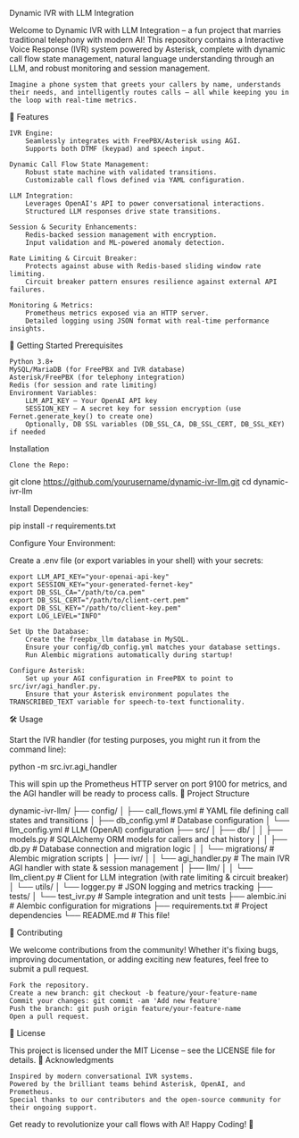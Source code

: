 Dynamic IVR with LLM Integration

Welcome to Dynamic IVR with LLM Integration – a fun project that marries traditional telephony with modern AI! This repository contains a Interactive Voice Response (IVR) system powered by Asterisk, complete with dynamic call flow state management, natural language understanding through an LLM, and robust monitoring and session management.

    Imagine a phone system that greets your callers by name, understands their needs, and intelligently routes calls – all while keeping you in the loop with real-time metrics.

🚀 Features

    IVR Engine:
        Seamlessly integrates with FreePBX/Asterisk using AGI.
        Supports both DTMF (keypad) and speech input.

    Dynamic Call Flow State Management:
        Robust state machine with validated transitions.
        Customizable call flows defined via YAML configuration.

    LLM Integration:
        Leverages OpenAI's API to power conversational interactions.
        Structured LLM responses drive state transitions.

    Session & Security Enhancements:
        Redis-backed session management with encryption.
        Input validation and ML-powered anomaly detection.

    Rate Limiting & Circuit Breaker:
        Protects against abuse with Redis-based sliding window rate limiting.
        Circuit breaker pattern ensures resilience against external API failures.

    Monitoring & Metrics:
        Prometheus metrics exposed via an HTTP server.
        Detailed logging using JSON format with real-time performance insights.

🎉 Getting Started
Prerequisites

    Python 3.8+
    MySQL/MariaDB (for FreePBX and IVR database)
    Asterisk/FreePBX (for telephony integration)
    Redis (for session and rate limiting)
    Environment Variables:
        LLM_API_KEY – Your OpenAI API key
        SESSION_KEY – A secret key for session encryption (use Fernet.generate_key() to create one)
        Optionally, DB SSL variables (DB_SSL_CA, DB_SSL_CERT, DB_SSL_KEY) if needed

Installation

    Clone the Repo:

git clone https://github.com/yourusername/dynamic-ivr-llm.git
cd dynamic-ivr-llm

Install Dependencies:

pip install -r requirements.txt

Configure Your Environment:

Create a .env file (or export variables in your shell) with your secrets:

    export LLM_API_KEY="your-openai-api-key"
    export SESSION_KEY="your-generated-fernet-key"
    export DB_SSL_CA="/path/to/ca.pem"
    export DB_SSL_CERT="/path/to/client-cert.pem"
    export DB_SSL_KEY="/path/to/client-key.pem"
    export LOG_LEVEL="INFO"

    Set Up the Database:
        Create the freepbx_llm database in MySQL.
        Ensure your config/db_config.yml matches your database settings.
        Run Alembic migrations automatically during startup!

    Configure Asterisk:
        Set up your AGI configuration in FreePBX to point to src/ivr/agi_handler.py.
        Ensure that your Asterisk environment populates the TRANSCRIBED_TEXT variable for speech-to-text functionality.

🛠 Usage

Start the IVR handler (for testing purposes, you might run it from the command line):

python -m src.ivr.agi_handler

This will spin up the Prometheus HTTP server on port 9100 for metrics, and the AGI handler will be ready to process calls.
📂 Project Structure

dynamic-ivr-llm/
├── config/
│   ├── call_flows.yml          # YAML file defining call states and transitions
│   ├── db_config.yml           # Database configuration
│   └── llm_config.yml          # LLM (OpenAI) configuration
├── src/
│   ├── db/
│   │   ├── models.py           # SQLAlchemy ORM models for callers and chat history
│   │   ├── db.py               # Database connection and migration logic
│   │   └── migrations/         # Alembic migration scripts
│   ├── ivr/
│   │   └── agi_handler.py      # The main IVR AGI handler with state & session management
│   ├── llm/
│   │   └── llm_client.py       # Client for LLM integration (with rate limiting & circuit breaker)
│   └── utils/
│       └── logger.py           # JSON logging and metrics tracking
├── tests/
│   └── test_ivr.py           # Sample integration and unit tests
├── alembic.ini               # Alembic configuration for migrations
├── requirements.txt          # Project dependencies
└── README.md                 # This file!

🤝 Contributing

We welcome contributions from the community! Whether it's fixing bugs, improving documentation, or adding exciting new features, feel free to submit a pull request.

    Fork the repository.
    Create a new branch: git checkout -b feature/your-feature-name
    Commit your changes: git commit -am 'Add new feature'
    Push the branch: git push origin feature/your-feature-name
    Open a pull request.

📝 License

This project is licensed under the MIT License – see the LICENSE file for details.
🌟 Acknowledgments

    Inspired by modern conversational IVR systems.
    Powered by the brilliant teams behind Asterisk, OpenAI, and Prometheus.
    Special thanks to our contributors and the open-source community for their ongoing support.

Get ready to revolutionize your call flows with AI!
Happy Coding! 🚀
